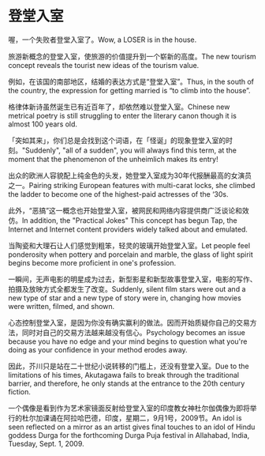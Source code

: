 # 登堂入室

<p><span class="chinese">喔，一个失败者登堂入室了。</span><span class="english">Wow, a LOSER is in the house.</span></p>

<p><span class="chinese">旅游新概念的登堂入室，使旅游的价值提升到一个崭新的高度。</span><span class="english">The new tourism concept reveals the tourist new ideas of the tourism value.</span></p>

<p><span class="chinese">例如，在该国的南部地区，结婚的表达方式是“登堂入室”。</span><span class="english">Thus, in the south of the country, the expression for getting married is “to climb into the house”.</span></p>

<p><span class="chinese">格律体新诗虽然诞生已有近百年了，却依然难以登堂入室。</span><span class="english">Chinese new metrical poetry is still struggling to enter the literary canon though it is almost 100 years old.</span></p>

<p><span class="chinese">「突如其来」，你们总是会找到这个词语，在「怪诞」的现象登堂入室的时刻。</span><span class="english">"Suddenly", "all of a sudden", you will always find this term, at the moment that the phenomenon of the unheimlich makes its entry!</span></p>

<p><span class="chinese">出众的欧洲人容貌配上纯金色的头发，她登堂入室成为30年代报酬最高的女演员之一。</span><span class="english">Pairing striking European features with multi-carat locks, she climbed the ladder to become one of the highest-paid actresses of the ‘30s.</span></p>

<p><span class="chinese">此外，“恶搞”这一概念也开始登堂入室，被网民和网络内容提供商广泛谈论和效仿。</span><span class="english">In addition, the "Practical Jokes" This concept has begun Tap, the Internet and Internet content providers widely talked about and emulated.</span></p>

<p><span class="chinese">当陶瓷和大理石让人们感觉到粗笨，轻灵的玻璃开始登堂入室。</span><span class="english">Let people feel ponderosity when pottery and porcelain and marble, the glass of light spirit begins become more proficient in one's profession.</span></p>

<p><span class="chinese">一瞬间，无声电影的明星成为过去，新型影星和新型故事登堂入室，电影的写作、拍摄及放映方式全都发生了改变。</span><span class="english">Suddenly, silent film stars were out and a new type of star and a new type of story were in, changing how movies were written, filmed, and shown.</span></p>

<p><span class="chinese">心态控制登堂入室，是因为你没有确实赢利的做法。因而开始质疑你自己的交易方法，同时对自己的交易方法越来越没有信心。</span><span class="english">Psychology becomes an issue because you have no edge and your mind begins to question what you're doing as your confidence in your method erodes away.</span></p>

<p><span class="chinese">因此，芥川只是站在二十世纪小说转移的门槛上，还没有登堂入室。</span><span class="english">Due to the limitations of his times, Akutagawa fails to break through the traditional barrier, and therefore, he only stands at the entrance to the 20th century fiction.</span></p>

<p><span class="chinese">一个偶像是看到作为艺术家镜面反射给登堂入室的印度教女神杜尔伽偶像为即将举行的杜尔加课诵在阿拉哈巴德，印度，星期二，9月1号，2009节。</span><span class="english">An idol is seen reflected on a mirror as an artist gives final touches to an idol of Hindu goddess Durga for the forthcoming Durga Puja festival in Allahabad, India, Tuesday, Sept. 1, 2009.</span></p>

